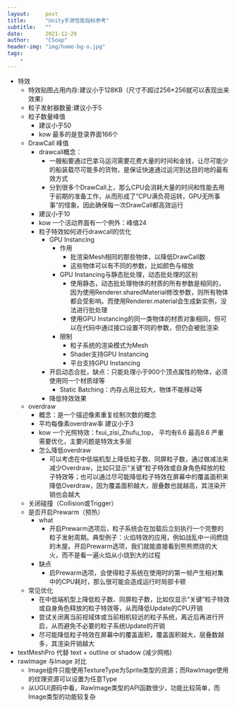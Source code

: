 ```yaml
---
layout:     post
title:      "Unity手游性能指标参考"
subtitle:   ""
date:       2021-12-29
author:     "CSoap"
header-img: "img/home-bg-o.jpg"
tags:
    -
---
```

- 特效
    - 特效贴图占用内存:建议小于128KB（尺寸不超过256*256就可以表现出来效果）
    - 粒子发射器数量:建议小于5
    - 粒子数量峰值
        - 建议小于50
        - kow 最多的是登录界面166个
    - DrawCall 峰值
        - drawcall概念：
            - 一艘船要通过巴拿马运河需要花费大量的时间和金钱，让尽可能少的船装载尽可能多的货物，是保证快速通过运河到达目的地的最有效方式
            - 分到很多个DrawCall上，那么CPU会消耗大量的时间和性能去用于前期的准备工作，从而形成了“CPU满负荷运转，GPU无所事事”的怪象。因此确保每一次DrawCall都高效运行
        - 建议小于10
        - kow 一个活动界面有一个例外：峰值24
        - 粒子特效如何进行drawcall的优化
            - GPU Instancing
                - 作用
                    - 批渲染Mesh相同的那些物体，以降低DrawCall数
                    - 这些物体可以有不同的参数，比如颜色与缩放
                - GPU Instancing与静态批处理，动态批处理的区别
                    - 使用静态，动态批处理物体的材质的所有参数是相同的，因为使用Renderer.sharedMaterial修改参数，则所有物体都会受影响。而使用Renderer.material会生成新实例，没法进行批处理
                    - 使用GPU Instancing的同一类物体的材质对象相同，但可以在代码中通过接口设置不同的参数，但仍会被批渲染
                - 限制
                    - 粒子系统的渲染模式为Mesh
                    - Shader支持GPU Instancing
                    - 平台支持GPU Instancing
            - 开启动态合批，缺点：只能处理小于900个顶点属性的物体，必须使用同一个材质球等
                - Static Batching：内存占用比较大，物体不能移动等
            - 降低特效效果
    - overdraw
        - 概念：是一个描述像素重复绘制次数的概念
        - 平均每像素overdraw率 建议小于3
        - kow 一个光照特效：fxui_zisi_Zhufu_top， 平均有6.6 最高8.6 严重需要优化，主要问题是特效太多层
        - 怎么降低overdraw
            - 可以考虑在中低端机型上降低粒子数、同屏粒子数，通过做减法来减少Overdraw，比如只显示“关键”粒子特效或自身角色释放的粒子特效等；也可以通过尽可能降低粒子特效在屏幕中的覆盖面积来降低Overdraw，因为覆盖面积越大，层叠数也就越高，其渲染开销也会越大
    - 关闭碰撞（Collision或Trigger）
    - 是否开启Prewarm（预热）
        - what
            - 开启Prewarm选项后，粒子系统会在加载后立刻执行一个完整的粒子发射周期。典型例子：火焰特效的应用，例如战乱中一间燃烧的木屋。开启Prewarm选项，我们就能直接看到熊熊燃烧的大火，而不是看一遍火焰从小烧到大的过程
        - 缺点
            - 启Prewarm选项，会使得粒子系统在使用时的第一帧产生相对集中的CPU耗时，那么很可能会造成运行时局部卡顿
    - 常见优化
        - 在中低端机型上降低粒子数、同屏粒子数，比如仅显示“关键”粒子特效或自身角色释放的粒子特效等，从而降低Update的CPU开销
        - 尝试关闭离当前视域体或当前相机较远的粒子系统，离近后再进行开启，从而避免不必要的粒子系统Update的开销
        - 尽可能降低粒子特效在屏幕中的覆盖面积，覆盖面积越大，层叠数越多，其渲染开销越大
- textMeshPro 代替 text + outline or shadow (减少网格)
- rawImage 与Image 对比
    - Image组件只能使用TextureType为Sprite类型的资源；而RawImage使用的纹理资源可以设置为任意Type
    - 从UGUI源码中看，RawImage类型的API函数很少，功能比较简单，而Image类型的功能较复杂
